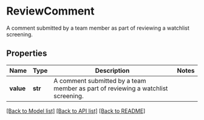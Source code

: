 # ReviewComment

A comment submitted by a team member as part of reviewing a watchlist screening.

## Properties
Name | Type | Description | Notes
------------ | ------------- | ------------- | -------------
**value** | **str** | A comment submitted by a team member as part of reviewing a watchlist screening. | 

[[Back to Model list]](../README.md#documentation-for-models) [[Back to API list]](../README.md#documentation-for-api-endpoints) [[Back to README]](../README.md)


